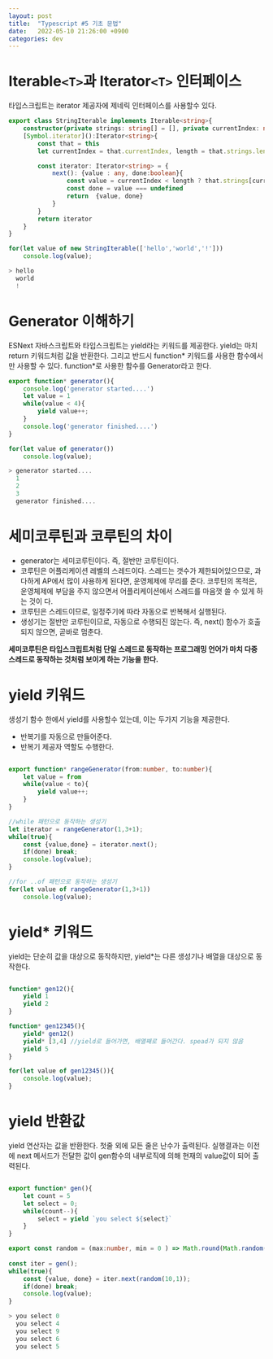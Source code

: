 ```yaml
---
layout: post
title:  "Typescript #5 기초 문법" 
date:   2022-05-10 21:26:00 +0900
categories: dev
---
```


# Iterable`<T>`과 Iterator`<T>` 인터페이스
타입스크립트는 iterator 제공자에 제네릭 인터페이스를 사용할수 있다.

~~~ typescript
export class StringIterable implements Iterable<string>{
    constructor(private strings: string[] = [], private currentIndex: number = 0){}
    [Symbol.iterator]():Iterator<string>{
        const that = this
        let currentIndex = that.currentIndex, length = that.strings.length

        const iterator: Iterator<string> = {
            next(): {value : any, done:boolean}{
                const value = currentIndex < length ? that.strings[currentIndex++]: undefined
                const done = value === undefined
                return  {value, done}
            }
        }
        return iterator
    }
}

for(let value of new StringIterable(['hello','world','!']))
    console.log(value);

> hello
  world
  !
~~~

# Generator 이해하기
ESNext 자바스크립트와 타입스크립트는 yield라는 키워드를 제공한다. yield는 마치 return 키워드처럼 값을 반환한다. 그리고 반드시 function* 키워드를 사용한 함수에서만 사용할 수 있다. function*로 사용한 함수를 Generator라고 한다.

~~~ typescript
export function* generator(){
    console.log('generator started....')
    let value = 1
    while(value < 4){
        yield value++;
    }
    console.log('generator finished....')
}

for(let value of generator())
    console.log(value);

> generator started....
  1
  2
  3
  generator finished....
~~~

# 세미코루틴과 코루틴의 차이
- generator는 세미코루틴이다. 즉, 절반만 코루틴이다.
- 코루틴은 어플리케이션 레벨의 스레드이다. 스레드는 갯수가 제한되어있으므로, 과다하게 AP에서 많이 사용하게 된다면, 운영체제에 무리를 준다. 코루틴의 목적은, 운영체제에 부담을 주지 않으면서 어플리케이션에서 스레드를 마음껏 쓸 수 있게 하는 것이 다.
- 코루틴은 스레드이므로, 일정주기에 따라 자동으로 반복해서 실행된다. 
- 생성기는 절반만 코루틴이므로, 자동으로 수행되진 않는다. 즉, next() 함수가 호출되지 않으면, 곧바로 멈춘다.

**세미코루틴은 타입스크립트처럼 단일 스레드로 동작하는 프로그래밍 언어가 마치 다중 스레드로 동작하는 것처럼 보이게 하는 기능을 한다.**

# yield 키워드
생성기 함수 한에서 yield를 사용할수 있는데, 이는 두가지 기능을 제공한다.

- 반복기를 자동으로 만들어준다.
- 반복기 제공자 역할도 수행한다.

~~~ typescript

export function* rangeGenerator(from:number, to:number){
    let value = from 
    while(value < to){
        yield value++;
    }
}

//while 패턴으로 동작하는 생성기
let iterator = rangeGenerator(1,3+1);
while(true){
    const {value,done} = iterator.next();
    if(done) break;
    console.log(value);
}

//for ..of 패턴으로 동작하는 생성기
for(let value of rangeGenerator(1,3+1))
    console.log(value);
~~~

# yield* 키워드
yield는 단순히 값을 대상으로 동작하지만, yield*는 다른 생성기나 배열을 대상으로 동작한다.

~~~ typescript

function* gen12(){
    yield 1
    yield 2
}

function* gen12345(){
    yield* gen12()
    yield* [3,4] //yield로 들어가면, 배열째로 들어간다. spead가 되지 않음
    yield 5
}

for(let value of gen12345()){
    console.log(value);
}
~~~

# yield 반환값
yield 연산자는 값을 반환한다. 첫줄 외에 모든 줄은 난수가 출력된다. 실행결과는 이전에 next 메서드가 전달한 값이 gen함수의 내부로직에 의해 현재의 value값이 되어 출력된다.

~~~ typescript

export function* gen(){
    let count = 5
    let select = 0;
    while(count--){
        select = yield `you select ${select}`
    }
}

export const random = (max:number, min = 0 ) => Math.round(Math.random() * (max-min)) + min;
 
const iter = gen();
while(true){
    const {value, done} = iter.next(random(10,1));
    if(done) break;
    console.log(value);
}

> you select 0
  you select 4
  you select 9
  you select 6
  you select 5
~~~
